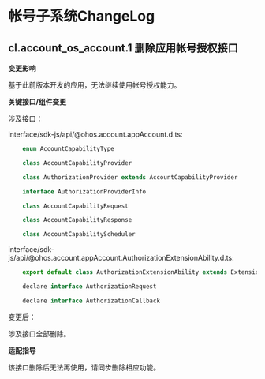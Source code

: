 # 帐号子系统ChangeLog

## cl.account_os_account.1 删除应用帐号授权接口

**变更影响**

基于此前版本开发的应用，无法继续使用帐号授权能力。

**关键接口/组件变更**

涉及接口：

interface/sdk-js/api/@ohos.account.appAccount.d.ts:

```js
    enum AccountCapabilityType
```
```js
    class AccountCapabilityProvider
```
```js
    class AuthorizationProvider extends AccountCapabilityProvider
```
```js
    interface AuthorizationProviderInfo
```
```js
    class AccountCapabilityRequest
```
```js
    class AccountCapabilityResponse
```
```js
    class AccountCapabilityScheduler
```

interface/sdk-js/api/@ohos.account.appAccount.AuthorizationExtensionAbility.d.ts:

```js
    export default class AuthorizationExtensionAbility extends ExtensionAbility
```
```js
    declare interface AuthorizationRequest
```
```js
    declare interface AuthorizationCallback
```


变更后：

涉及接口全部删除。

**适配指导**

该接口删除后无法再使用，请同步删除相应功能。